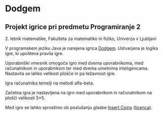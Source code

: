 # Dodgem
## Projekt igrice pri predmetu Programiranje 2
2\. letnik matematike, Fakulteta za matematiko in fiziko, Univerza v Ljubljani

V programskem jeziku Java je narejena igrica [Dodgem](https://en.wikipedia.org/wiki/Dodgem). 
Ustvarjena je logika igre, ki upošteva pravila igre. 

Uporabniški vmesnik omogoča igro med dvema uporabnikoma, med računalnikom in uporabnikom ter med dvema umetnima inteligencama. 
Nastavita se lahko velikost plošče in pa težavnost igre.

Igra računalnika temelji na metodi alfa-beta.

Začetna igra je nastavljena na igro med uporabnikom in računalnikom na plošči velikosti 5×5.

Med igro se lahko sprostimo ob poslušanju glasbe [Insert Coins](http://music.jakewright.net/album/press-start) ([licenca](https://creativecommons.org/licenses/by-nc-sa/3.0/legalcode)).
